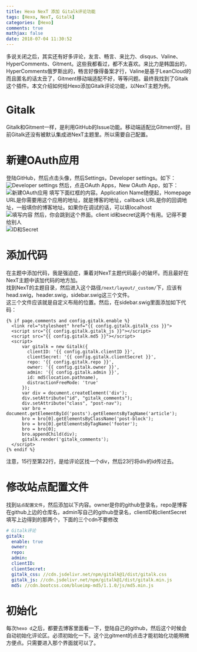 ```yaml
---
title: Hexo NexT 添加 Gitalk评论功能
tags: [Hexo, NexT, Gitalk]
categories: [Hexo]
comments: true
mathjax: false
date: 2018-07-04 11:30:52
---
```

多说关闭之后，其实还有好多评论，友言、畅言、来比力、disqus、Valine、HyperComments、Gitment。这些我都看过，都不太喜欢。来比力是韩国出的，HyperComments俄罗斯出的，畅言好像得备案才行，Valine是基于LeanCloud的而且匿名的话太丑了，Gitment移动端适配不好，等等问题。最终我找到了Gitalk这个插件。本文介绍如何给Hexo添加Gitalk评论功能，以NexT主题为例。  

<!-- more -->

# Gitalk
Gitalk和Gitment一样，是利用GitHub的Issue功能。移动端适配比Gitment好。目前Gitalk还没有被默认集成进NexT主题里。所以需要自己配置。  

# 新建OAuth应用
登陆GitHub，然后点击头像，然后Settings，Developer settings。如下：  
![Developer settings](/images/hexo-next-gitalk-comments-tutor/1.png)
然后，点击OAuth Apps，New OAuth App，如下：  
![新建OAuth应用](/images/hexo-next-gitalk-comments-tutor/2.png)
填写下面红框的内容。Application Name随便起，Homepage URL是你需要用这个应用的地址，就是博客的地址，callback URL是你的回调地址，一般填你的博客地址。如果你在调试的话，可以填localhost  
![填写内容](/images/hexo-next-gitalk-comments-tutor/3.png)
然后，你会跳到这个界面。client id和secret这两个有用。记得不要给别人  
![ID和Secret](/images/hexo-next-gitalk-comments-tutor/4.png)

# 添加代码
在主题中添加代码，我是强迫症，秉着对NexT主题代码最小的破坏。而且最好在NexT主题中该加代码的地方加。  
找到NexT的主题目录，然后进入这个路径`/next/layout/_custom/`下，应该有head.swig，header.swig，sidebar.swig这三个文件。  
这三个文件应该就是自定义布局的位置。然后，在sidebar.swig里面添加如下代码：  
```swig
{% if page.comments and config.gitalk.enable %}
  <link rel="stylesheet" href="{{ config.gitalk.gitalk_css }}">
  <script src="{{ config.gitalk.gitalk_js }}"></script>
  <script src="{{ config.gitalk.md5 }}"></script>
  <script>
      var gitalk = new Gitalk({
        clientID: '{{ config.gitalk.clientID }}',
        clientSecret: '{{ config.gitalk.clientSecret }}',
        repo: '{{ config.gitalk.repo }}',
        owner: '{{ config.gitalk.owner }}',
        admin: '{{ config.gitalk.admin }}',
        id: md5(location.pathname),
        distractionFreeMode: 'true'
      });
      var div = document.createElement('div');
      div.setAttribute("id", "gitalk_comments");
      div.setAttribute("class", "post-nav");
      var bro = document.getElementById('posts').getElementsByTagName('article');
      bro = bro[0].getElementsByClassName('post-block');
      bro = bro[0].getElementsByTagName('footer');
      bro = bro[0];
      bro.appendChild(div);
      gitalk.render('gitalk_comments');
  </script>
{% endif %}
```
注意，15行至第22行，是给评论区找一个div，然后23行将div的id传过去。  

# 修改站点配置文件
找到`站点配置文件`，然后添加以下内容。owner是你的github登录名，repo是博客在github上边的仓库名，admin写自己的github登录名，clientID和clientSecret填写上边得到的那两个，下面的三个cdn不要修改  
```yaml
# Gitalk评论
gitalk:
  enable: true
  owner: 
  repo: 
  admin: 
  clientID: 
  clientSecret: 
  gitalk_css: //cdn.jsdelivr.net/npm/gitalk@1/dist/gitalk.css
  gitalk_js: //cdn.jsdelivr.net/npm/gitalk@1/dist/gitalk.min.js
  md5: //cdn.bootcss.com/blueimp-md5/1.1.0/js/md5.min.js
```

# 初始化
每次`hexo d`之后，都要去博客里面看一下，登陆自己的github，然后这个时候会自动初始化评论区。必须初始化一下。这个比gitment的点击才能初始化功能稍微方便点。只需要进入那个界面就可以了。  